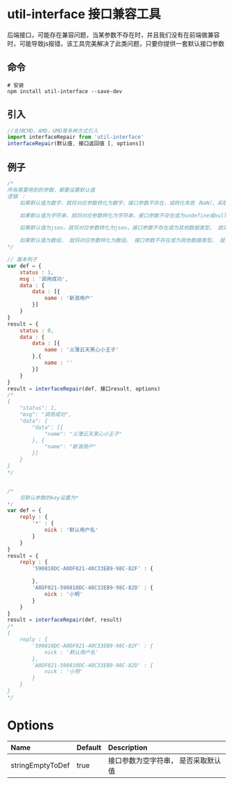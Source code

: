 # util-interface 接口兼容工具

后端接口，可能存在兼容问题，当某参数不存在时，并且我们没有在前端做兼容时，可能导致js报错，该工具完美解决了此类问题，只要你提供一套默认接口参数

## 命令

```
# 安装
npm install util-interface --save-dev
```

## 引入

```javascript
//支持CMD，AMD，UMD等多种方式引入
import interfaceRepair from 'util-interface'
interfaceRepair(默认值, 接口返回值 [, options])
```

## 例子

```javascript
/*
所有需要用到的参数，都要设置默认值
逻辑 ：
    如果默认值为数字，就将对应参数转化为数字，接口参数不存在，或转化失败（NaN），采取默认值

    如果默认值为字符串，就将对应参数转化为字符串，接口参数不存在或为undefine或null，采取默认值

    如果默认值为json，就将对应参数转化为json，接口参数不存在或为其他数据类型， 就采取默认值

    如果默认值为数组， 就将对应参数转化为数组， 接口参数不存在或为其他数据类型， 就转化为空数组
*/

// 基本例子
var def = {
    status : 1,
    msg : '调用成功',
    data : {
        data : [{
            name : '新浪用户'
        }]
    }
}
result = {
    status : 0,
    data : {
        data : [{
            name : '义薄云天黑心小王子'
        },{
            name : ''
        }]
    }
}
result = interfaceRepair(def, 接口result, options)
/*
{
    "status": 1,
    "msg": "调用成功",
    "data": {
        "data": [{
            "name": "义薄云天黑心小王子"
        }, {
            "name": "新浪用户"
        }]
    }
}
*/


/*
    将默认参数的key设置为*
*/
var def = {
    reply : {
        '*' : {
            nick : '默认用户名'
        }
    }
}
result = {
    reply : {
        '590810DC-A0DF021-40C33EB9-98C-82F' : {

        },
        'A0DF021-590810DC-40C33EB9-98C-82D' : {
            nick : '小明'
        }
    }
}
result = interfaceRepair(def, result)
/*
{
    reply : {
        '590810DC-A0DF021-40C33EB9-98C-82F' : {
            nick : '默认用户名'
        },
        'A0DF021-590810DC-40C33EB9-98C-82D' : {
            nick : '小明'
        }
    }
}
*/
```

# Options

Name             | Default | Description
:--------------- | :------ | :---------------
stringEmptyToDef | true    | 接口参数为空字符串， 是否采取默认值
